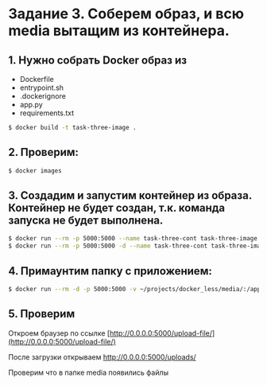 # Задание 3. Соберем образ, и всю media вытащим из контейнера.

## 1. Нужно собрать Docker образ из

 * Dockerfile
 * entrypoint.sh
 * .dockerignore
 * app.py
 * requirements.txt

```bash
$ docker build -t task-three-image .
```

## 2. Проверим:

```bash
$ docker images
```

## 3. Создадим и запустим контейнер из образа. Контейнер не будет создан, т.к. команда запуска не будет выполнена.

```bash
$ docker run --rm -p 5000:5000 --name task-three-cont task-three-image  # Запуск контейнера с захватом консоли
$ docker run --rm -p 5000:5000 -d --name task-three-cont task-three-image  # Запуск контейнера в daemon режиме
```

## 4. Примаунтим папку с приложением:

```bash
$ docker run --rm -d -p 5000:5000 -v ~/projects/docker_less/media/:/app/media --name task-three-cont task-three-image
```

## 5. Проверим

Откроем браузер по ссылке [http://0.0.0.0:5000/upload-file/](http://0.0.0.0:5000/upload-file/)

После загрузки открываем [http://0.0.0.0:5000/uploads/<filename>](http://0.0.0.0:5000/uploads/<filename>)

Проверим что в папке media появились файлы
